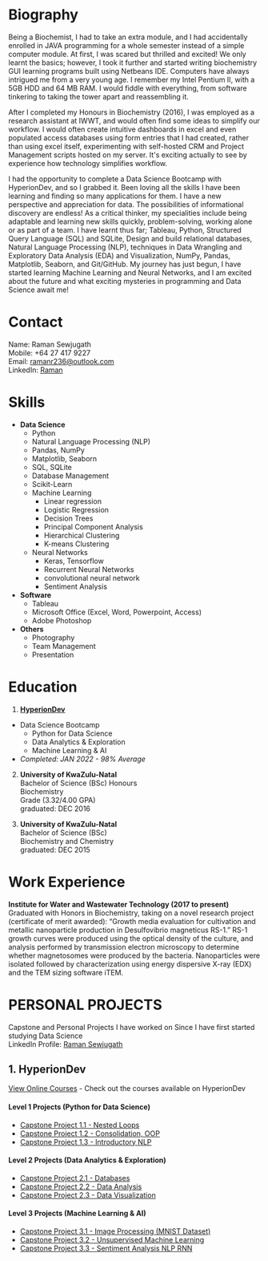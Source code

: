# Biography
Being a Biochemist, I had to take an extra module, and I had accidentally enrolled in JAVA programming for a whole semester instead of a simple computer module. At first, I was scared but thrilled and excited! We only learnt the basics; however, I took it further and started writing biochemistry GUI learning programs built using Netbeans IDE. Computers have always intrigued me from a very young age. I remember my Intel Pentium II, with a 5GB HDD and 64 MB RAM. I would fiddle with everything, from software tinkering to taking the tower apart and reassembling it.

After I completed my Honours in Biochemistry (2016), I was employed as a research assistant at IWWT, and would often find some ideas to simplify our workflow. I would often create intuitive dashboards in excel and even populated access databases using form entries that I had created, rather than using excel itself, experimenting with self-hosted CRM and Project Management scripts hosted on my server. It's exciting actually to see by experience how technology simplifies workflow.

I had the opportunity to complete a Data Science Bootcamp with HyperionDev, and so I grabbed it. Been loving all the skills I have been learning and finding so many applications for them. I have a new perspective and appreciation for data. The possibilities of informational discovery are endless!
As a critical thinker, my specialities include being adaptable and learning new skills quickly, problem-solving, working alone or as part of a team. I have learnt thus far; Tableau, Python, Structured Query Language (SQL) and SQLite, Design and build relational databases, Natural Language Processing (NLP), techniques in Data Wrangling and Exploratory Data Analysis (EDA) and Visualization, NumPy, Pandas, Matplotlib, Seaborn, and Git/GitHub. My journey has just begun, I have started learning Machine Learning and Neural Networks, and I am excited about the future and what exciting mysteries in programming and Data Science await me!

# Contact
Name: Raman Sewjugath<br>
Mobile: +64 27 417 9227<br>
Email: ramanr236@outlook.com<br>
LinkedIn: [Raman](https://www.linkedin.com/in/ramansewjugath/)

# Skills
- **Data Science**
  - Python
  - Natural Language Processing (NLP)
  - Pandas, NumPy
  - Matplotlib, Seaborn
  - SQL, SQLite
  - Database Management
  - Scikit-Learn
  - Machine Learning
    - Linear regression
    - Logistic Regression
    - Decision Trees
    - Principal Component Analysis
    - Hierarchical Clustering
    - K-means Clustering
  - Neural Networks
    - Keras, Tensorflow
    - Recurrent Neural Networks
    - convolutional neural network
    - Sentiment Analysis 
- **Software**
  - Tableau
  - Microsoft Office (Excel, Word, Powerpoint, Access)
  - Adobe Photoshop 
- **Others**
  - Photography
  - Team Management
  - Presentation

# Education
1. **[HyperionDev](https://www.hyperiondev.com/?utm_source=direct&utm_medium=referral&utm_campaign=earn_R2500&referral_code=MMH9TZ15)**
  - Data Science Bootcamp
    - Python for Data Science
    - Data Analytics & Exploration
    - Machine Learning & AI
  - *Completed: JAN 2022 - 98% Average*


2. **University of KwaZulu-Natal**<br>
Bachelor of Science (BSc) Honours<br>
Biochemistry<br>
Grade (3.32/4.00 GPA)<br>
graduated: DEC 2016


3. **University of KwaZulu-Natal**<br>
Bachelor of Science (BSc)<br>
Biochemistry and Chemistry<br>
graduated: DEC 2015


# Work Experience
**Institute for Water and Wastewater Technology (2017 to present)**<br>
Graduated with Honors in Biochemistry, taking on a novel research project (certificate of merit awarded): “Growth media evaluation for cultivation and metallic nanoparticle production in Desulfovibrio magneticus RS-1.” RS-1 growth curves were produced using the optical density of the culture, and analysis performed by transmission electron microscopy to determine whether magnetosomes were produced by the bacteria. Nanoparticles were isolated followed by characterization using energy dispersive X-ray (EDX) and the TEM sizing software iTEM.

# **PERSONAL PROJECTS**
Capstone and Personal Projects I have worked on Since I have first started studying Data Science<br>
LinkedIn Profile: [Raman Sewjugath](https://www.linkedin.com/in/ramansewjugath/ "Click to open")

## 1. HyperionDev 
[View Online Courses](https://www.hyperiondev.com/?utm_source=direct&utm_medium=referral&utm_campaign=earn_R2500&referral_code=MMH9TZ15) - Check out the courses available on HyperionDev

#### Level 1 Projects (Python for Data Science)
- [Capstone Project 1.1 - Nested Loops](https://github.com/Raman236/Personal-Projects/tree/main/Capstone%20Project%201.1%20-%20Nested%20Loops)
- [Capstone Project 1.2 - Consolidation, OOP](https://github.com/Raman236/Personal-Projects/tree/main/Capstone%20Project%201.2%20-%20Consolidation)
- [Capstone Project 1.3 - Introductory NLP](https://github.com/Raman236/Personal-Projects/tree/main/Capstone%20Project%201.3%20-%20Introductory%20NLP)

#### Level 2 Projects (Data Analytics & Exploration)
- [Capstone Project 2.1 - Databases](https://github.com/Raman236/Portfolio/tree/main/Capstone%20Project%202.1%20-%20Databases)
- [Capstone Project 2.2 - Data Analysis](https://github.com/Raman236/Portfolio/tree/main/Capstone%20Project%202.2%20-%20Data%20Analysis)
- [Capstone Project 2.3 - Data Visualization](https://github.com/Raman236/Portfolio/tree/main/Capstone%20Project%202.3%20-%20Data%20Visualization)

#### Level 3 Projects (Machine Learning & AI)
- [Capstone Project 3.1 - Image Processing (MNIST Dataset)](https://github.com/Raman236/Portfolio/tree/main/Capstone%20Project%203.1%20-%20Image%20Processing%20(MNIST%20Dataset))
- [Capstone Project 3.2 - Unsupervised Machine Learning](https://github.com/Raman236/Portfolio/tree/main/Capstone%20Project%203.2%20-%20Unsupervised%20Machine%20Learning)
- [Capstone Project 3.3 - Sentiment Analysis NLP RNN](https://github.com/Raman236/Portfolio/tree/main/Capstone%20Project%203.3%20-%20Sentiment%20Analysis%20NLP%20RNN)
